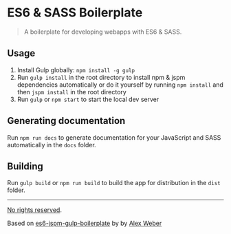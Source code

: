 # ES6 & SASS Boilerplate

> A boilerplate for developing webapps with ES6 & SASS.

## Usage

1. Install Gulp globally: `npm install -g gulp`
2. Run `gulp install` in the root directory to install npm & jspm dependencies automatically or do it yourself by running `npm install` and then `jspm install` in the root directory
3. Run `gulp` or `npm start` to start the local dev server

## Generating documentation

Run `npm run docs` to generate documentation for your JavaScript and SASS automatically in the `docs` folder.

## Building

Run `gulp build` or `npm run build` to build the app for distribution in the `dist` folder.

---

[No rights reserved](http://unlicense.org/).

Based on [es6-jspm-gulp-boilerplate](https://github.com/alexweber/es6-jspm-gulp-boilerplate) by by [Alex Weber](https://twitter.com/alexweber15)
